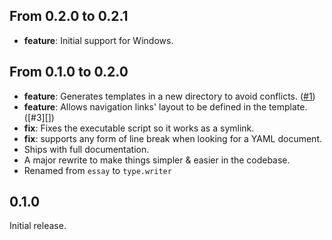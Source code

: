 ## From 0.2.0 to 0.2.1

- **feature**: Initial support for Windows.


## From 0.1.0 to 0.2.0

- **feature**: Generates templates in a new directory to avoid conflicts. ([#1][])
- **feature**: Allows navigation links' layout to be defined in the template. ([#3][])
- **fix**: Fixes the executable script so it works as a symlink.
- **fix**: supports any form of line break when looking for a YAML document.
- Ships with full documentation.
- A major rewrite to make things simpler & easier in the codebase.
- Renamed from `essay` to `type.writer`

[#1]: https://github.com/kurisuwhyte/type.writer/issues/1
[#2]: https://github.com/kurisuwhyte/type.writer/issues/3


## 0.1.0

Initial release.
